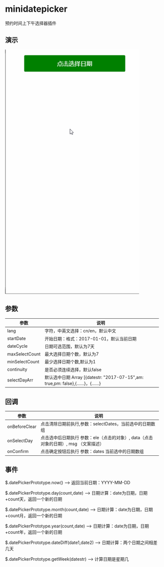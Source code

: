 # minidatepicker

预约时间上下午选择器插件



## 演示



![此处输入图片的描述][1]



## 参数
| 参数        	| 说明           |
| ------------- |-------------|
| lang          | 字符，中英文选择：cn/en，默认中文 |
| startDate       | 开始日期：格式：2017-01-01，默认当前日期 | 
| dateCycle       | 日期可选范围，默认为7天      | 
| maxSelectCount  | 最大选择日期个数，默认为7 | 
| minSelectCount  | 最少选择日期个数,默认为1   | 
| continuity      | 是否必须连续选择，默认false |
| selectDayArr    | 默认选中日期 Array [{datestr: "2017-07-15",am: true,pm: false},{……}，{……} |



## 回调

| 参数            | 说明          |
| -------------   |-------------|
| onBeforeClear   | 点击清除日期前执行,参数：selectDates，当前选中的日期数组 |
| onSelectDay | 点击选中后日期执行 参数：ele（点击的对象）, data（点击对象的日期）, msg （文案描述） |
| onConfirm | 点击确定按钮后执行 参数：dates 当前选中的日期数组 |



## 事件



$.datePickerPrototype.now() --> 返回当前日期：YYYY-MM-DD

$.datePickerPrototype.day(count,date) --> 日期计算：date为日期，日期+count天，返回一个新的日期

$.datePickerPrototype.month(count,date) --> 日期计算：date为日期，日期+count月，返回一个新的日期

$.datePickerPrototype.year(count,date) --> 日期计算：date为日期，日期+count年，返回一个新的日期

$.datePickerPrototype.dateDiff(date1,date2) --> 日期计算：两个日期之间相差几天

$.datePickerPrototype.getWeek(datestr) --> 计算日期是星期几





[1]: https://raw.githubusercontent.com/duanxb/minidatepicker/master/minidatepicket.gif
